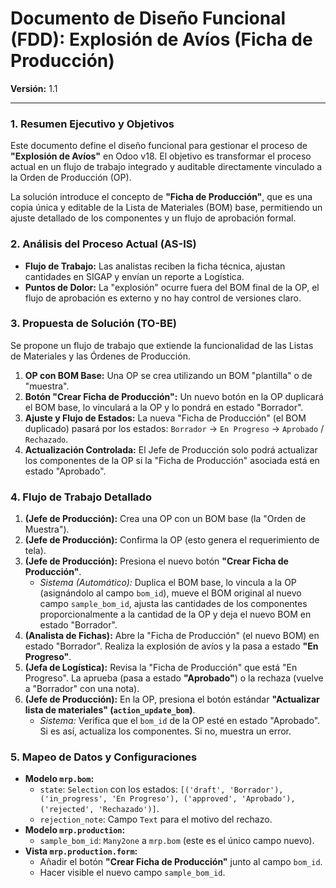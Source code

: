 # Documento de Diseño Funcional (FDD): Explosión de Avíos (Ficha de Producción)
**Versión:** 1.1

---

### 1. Resumen Ejecutivo y Objetivos

Este documento define el diseño funcional para gestionar el proceso de **"Explosión de Avíos"** en Odoo v18. El objetivo es transformar el proceso actual en un flujo de trabajo integrado y auditable directamente vinculado a la Orden de Producción (OP).

La solución introduce el concepto de **"Ficha de Producción"**, que es una copia única y editable de la Lista de Materiales (BOM) base, permitiendo un ajuste detallado de los componentes y un flujo de aprobación formal.

### 2. Análisis del Proceso Actual (AS-IS)

-   **Flujo de Trabajo:** Las analistas reciben la ficha técnica, ajustan cantidades en SIGAP y envían un reporte a Logística.
-   **Puntos de Dolor:** La "explosión" ocurre fuera del BOM final de la OP, el flujo de aprobación es externo y no hay control de versiones claro.

### 3. Propuesta de Solución (TO-BE)

Se propone un flujo de trabajo que extiende la funcionalidad de las Listas de Materiales y las Órdenes de Producción.

1.  **OP con BOM Base:** Una OP se crea utilizando un BOM "plantilla" o de "muestra".
2.  **Botón "Crear Ficha de Producción":** Un nuevo botón en la OP duplicará el BOM base, lo vinculará a la OP y lo pondrá en estado "Borrador".
3.  **Ajuste y Flujo de Estados:** La nueva "Ficha de Producción" (el BOM duplicado) pasará por los estados: `Borrador` -> `En Progreso` -> `Aprobado` / `Rechazado`.
4.  **Actualización Controlada:** El Jefe de Producción solo podrá actualizar los componentes de la OP si la "Ficha de Producción" asociada está en estado "Aprobado".

### 4. Flujo de Trabajo Detallado

1.  **(Jefe de Producción):** Crea una OP con un BOM base (la "Orden de Muestra").
2.  **(Jefe de Producción):** Confirma la OP (esto genera el requerimiento de tela).
3.  **(Jefe de Producción):** Presiona el nuevo botón **"Crear Ficha de Producción"**.
    -   *Sistema (Automático):* Duplica el BOM base, lo vincula a la OP (asignándolo al campo `bom_id`), mueve el BOM original al nuevo campo `sample_bom_id`, ajusta las cantidades de los componentes proporcionalmente a la cantidad de la OP y deja el nuevo BOM en estado "Borrador".
4.  **(Analista de Fichas):** Abre la "Ficha de Producción" (el nuevo BOM) en estado "Borrador". Realiza la explosión de avíos y la pasa a estado **"En Progreso"**.
5.  **(Jefa de Logística):** Revisa la "Ficha de Producción" que está "En Progreso". La aprueba (pasa a estado **"Aprobado"**) o la rechaza (vuelve a "Borrador" con una nota).
6.  **(Jefe de Producción):** En la OP, presiona el botón estándar **"Actualizar lista de materiales" (`action_update_bom`)**.
    -   *Sistema:* Verifica que el `bom_id` de la OP esté en estado "Aprobado". Si es así, actualiza los componentes. Si no, muestra un error.

### 5. Mapeo de Datos y Configuraciones

-   **Modelo `mrp.bom`:**
    -   `state`: `Selection` con los estados: `[('draft', 'Borrador'), ('in_progress', 'En Progreso'), ('approved', 'Aprobado'), ('rejected', 'Rechazado')]`.
    -   `rejection_note`: Campo `Text` para el motivo del rechazo.
-   **Modelo `mrp.production`:**
    -   `sample_bom_id`: `Many2one` a `mrp.bom` (este es el único campo nuevo).
-   **Vista `mrp.production.form`:**
    -   Añadir el botón **"Crear Ficha de Producción"** junto al campo `bom_id`.
    -   Hacer visible el nuevo campo `sample_bom_id`.
